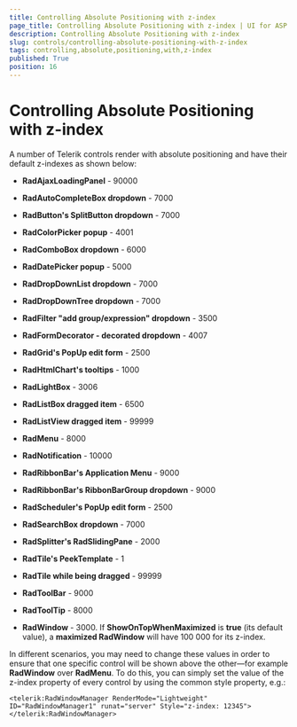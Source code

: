 ```yaml
---
title: Controlling Absolute Positioning with z-index
page_title: Controlling Absolute Positioning with z-index | UI for ASP.NET AJAX Documentation
description: Controlling Absolute Positioning with z-index
slug: controls/controlling-absolute-positioning-with-z-index
tags: controlling,absolute,positioning,with,z-index
published: True
position: 16
---
```


# Controlling Absolute Positioning with z-index



A number of Telerik controls render with absolute positioning and have their default z-indexes as shown below:



* **RadAjaxLoadingPanel** - 90000

* **RadAutoCompleteBox dropdown** - 7000

* **RadButton's SplitButton dropdown** - 7000

* **RadColorPicker popup** - 4001

* **RadComboBox dropdown** - 6000

* **RadDatePicker popup** - 5000

* **RadDropDownList dropdown** - 7000

* **RadDropDownTree dropdown** - 7000

* **RadFilter "add group/expression" dropdown** - 3500

* **RadFormDecorator - decorated dropdown** - 4007

* **RadGrid's PopUp edit form** - 2500

* **RadHtmlChart's tooltips** - 1000

* **RadLightBox** - 3006

* **RadListBox dragged item** - 6500

* **RadListView dragged item** - 99999

* **RadMenu** - 8000

* **RadNotification** - 10000

* **RadRibbonBar's Application Menu** - 9000

* **RadRibbonBar's RibbonBarGroup dropdown** - 9000

* **RadScheduler's PopUp edit form** - 2500

* **RadSearchBox dropdown** - 7000

* **RadSplitter's RadSlidingPane** - 2000

* **RadTile's PeekTemplate** - 1

* **RadTile while being dragged** - 99999

* **RadToolBar** - 9000

* **RadToolTip** - 8000

* **RadWindow** - 3000. If **ShowOnTopWhenMaximized** is **true** (its default value), a **maximized RadWindow** will have 100 000 for its z-index.



In different scenarios, you may need to change these values in order to ensure that one specific control will be shown above the other—for example **RadWindow** over **RadMenu**. To do this, you can simply set the value of the z-index property of every control by using the common style property, e.g.:

````ASPNET
<telerik:RadWindowManager RenderMode="Lightweight" ID="RadWindowManager1" runat="server" Style="z-index: 12345">
</telerik:RadWindowManager>
````

